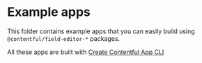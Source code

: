 # Example apps

This folder contains example apps that you can easily build using `@contentful/field-editor-*` packages.

All these apps are built with [Create Contentful App CLI][create-contentful-app]

[create-contentful-app]: https://github.com/contentful/create-contentful-app
